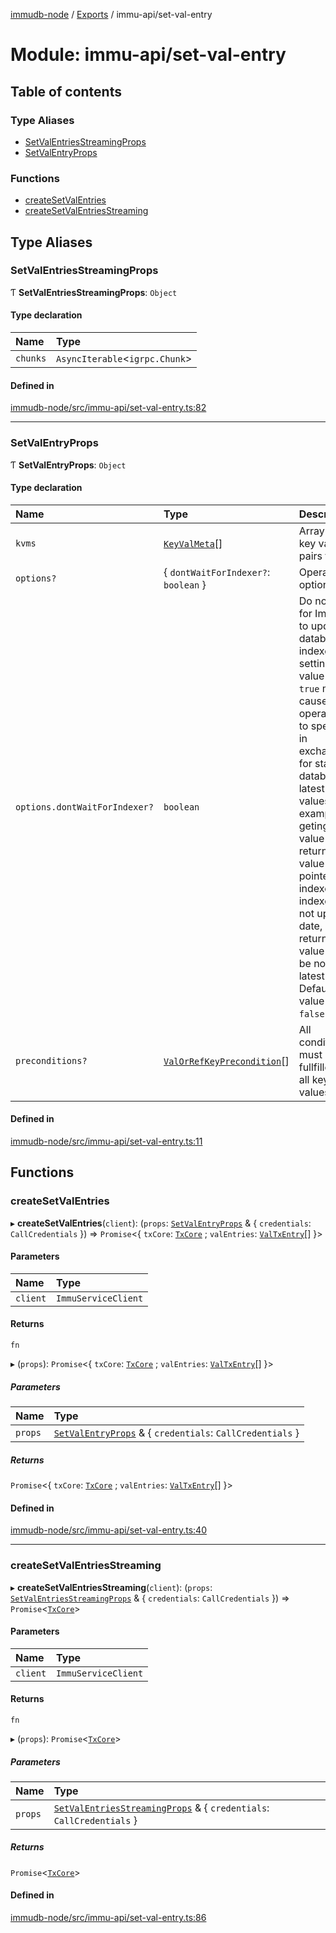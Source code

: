 [immudb-node](../README.md) / [Exports](../modules.md) / immu-api/set-val-entry

# Module: immu-api/set-val-entry

## Table of contents

### Type Aliases

- [SetValEntriesStreamingProps](immu_api_set_val_entry.md#setvalentriesstreamingprops)
- [SetValEntryProps](immu_api_set_val_entry.md#setvalentryprops)

### Functions

- [createSetValEntries](immu_api_set_val_entry.md#createsetvalentries)
- [createSetValEntriesStreaming](immu_api_set_val_entry.md#createsetvalentriesstreaming)

## Type Aliases

### SetValEntriesStreamingProps

Ƭ **SetValEntriesStreamingProps**: `Object`

#### Type declaration

| Name | Type |
| :------ | :------ |
| `chunks` | `AsyncIterable`<`igrpc.Chunk`\> |

#### Defined in

[immudb-node/src/immu-api/set-val-entry.ts:82](https://github.com/user3232/node-immu-db/blob/30c0d74/immudb-node/src/immu-api/set-val-entry.ts#L82)

___

### SetValEntryProps

Ƭ **SetValEntryProps**: `Object`

#### Type declaration

| Name | Type | Description |
| :------ | :------ | :------ |
| `kvms` | [`KeyValMeta`](types_KeyValMeta.md#keyvalmeta)[] | Array of key value pairs to set. |
| `options?` | { `dontWaitForIndexer?`: `boolean`  } | Operation options. |
| `options.dontWaitForIndexer?` | `boolean` | Do not wait for ImmuDb to update database indexes, setting this  value to `true` may cause operation to speed up in exchange for  stale database latest keys values.    For example geting key value will return key value pointed by  indexer. If indexer is not up to date, returned value may be not  latest value.    Default value is `false`. |
| `preconditions?` | [`ValOrRefKeyPrecondition`](types_ValOrRefKeyPrecondition.md#valorrefkeyprecondition)[] | All conditions must be fullfilled for all key values. |

#### Defined in

[immudb-node/src/immu-api/set-val-entry.ts:11](https://github.com/user3232/node-immu-db/blob/30c0d74/immudb-node/src/immu-api/set-val-entry.ts#L11)

## Functions

### createSetValEntries

▸ **createSetValEntries**(`client`): (`props`: [`SetValEntryProps`](immu_api_set_val_entry.md#setvalentryprops) & { `credentials`: `CallCredentials`  }) => `Promise`<{ `txCore`: [`TxCore`](types_Tx.md#txcore) ; `valEntries`: [`ValTxEntry`](types_TxEntry.md#valtxentry)[]  }\>

#### Parameters

| Name | Type |
| :------ | :------ |
| `client` | `ImmuServiceClient` |

#### Returns

`fn`

▸ (`props`): `Promise`<{ `txCore`: [`TxCore`](types_Tx.md#txcore) ; `valEntries`: [`ValTxEntry`](types_TxEntry.md#valtxentry)[]  }\>

##### Parameters

| Name | Type |
| :------ | :------ |
| `props` | [`SetValEntryProps`](immu_api_set_val_entry.md#setvalentryprops) & { `credentials`: `CallCredentials`  } |

##### Returns

`Promise`<{ `txCore`: [`TxCore`](types_Tx.md#txcore) ; `valEntries`: [`ValTxEntry`](types_TxEntry.md#valtxentry)[]  }\>

#### Defined in

[immudb-node/src/immu-api/set-val-entry.ts:40](https://github.com/user3232/node-immu-db/blob/30c0d74/immudb-node/src/immu-api/set-val-entry.ts#L40)

___

### createSetValEntriesStreaming

▸ **createSetValEntriesStreaming**(`client`): (`props`: [`SetValEntriesStreamingProps`](immu_api_set_val_entry.md#setvalentriesstreamingprops) & { `credentials`: `CallCredentials`  }) => `Promise`<[`TxCore`](types_Tx.md#txcore)\>

#### Parameters

| Name | Type |
| :------ | :------ |
| `client` | `ImmuServiceClient` |

#### Returns

`fn`

▸ (`props`): `Promise`<[`TxCore`](types_Tx.md#txcore)\>

##### Parameters

| Name | Type |
| :------ | :------ |
| `props` | [`SetValEntriesStreamingProps`](immu_api_set_val_entry.md#setvalentriesstreamingprops) & { `credentials`: `CallCredentials`  } |

##### Returns

`Promise`<[`TxCore`](types_Tx.md#txcore)\>

#### Defined in

[immudb-node/src/immu-api/set-val-entry.ts:86](https://github.com/user3232/node-immu-db/blob/30c0d74/immudb-node/src/immu-api/set-val-entry.ts#L86)
